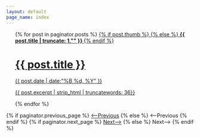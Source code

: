 ```yaml
---
layout: default
page_name: index
---
```


<ul class="listing">
{% for post in paginator.posts %}
<a class="listing-item" href="{{ post.url }}" title="{{ post.title }}">
{% if post.thumb %}
<b class="thumb" style="background-image: url({{ post.thumb | absolute_url}})"></b>
{% else %}
<b class="thumb letter">
{{ post.title | truncate: 1,"" }}
</b>
{% endif %}
<h1>{{ post.title }}</h1>
<time datetime="{{ post.date | date:"%B %d, %Y" }}">
{{ post.date | date:"%B %d, %Y" }}
</time>
<p class="excerpt">{{ post.excerpt | strip_html | truncatewords: 36}}</p>
</a>
{% endfor %}
</ul>

<div class="pagination">
{% if paginator.previous_page %}
<a href="{{ paginator.previous_page_path }}" class="previous">⟵Previous</a>
{% else %}
<span class="previous">⟵Previous</span>
{% endif %}
{% if paginator.next_page %}
<a href="{{ paginator.next_page_path }}" class="next">Next⟶</a>
{% else %}
<span class="next ">Next⟶</span>
{% endif %}
</div>
